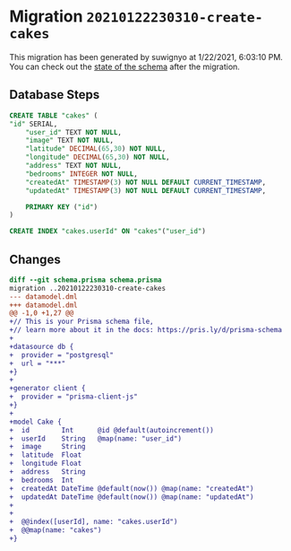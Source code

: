 # Migration `20210122230310-create-cakes`

This migration has been generated by suwignyo at 1/22/2021, 6:03:10 PM.
You can check out the [state of the schema](./schema.prisma) after the migration.

## Database Steps

```sql
CREATE TABLE "cakes" (
"id" SERIAL,
    "user_id" TEXT NOT NULL,
    "image" TEXT NOT NULL,
    "latitude" DECIMAL(65,30) NOT NULL,
    "longitude" DECIMAL(65,30) NOT NULL,
    "address" TEXT NOT NULL,
    "bedrooms" INTEGER NOT NULL,
    "createdAt" TIMESTAMP(3) NOT NULL DEFAULT CURRENT_TIMESTAMP,
    "updatedAt" TIMESTAMP(3) NOT NULL DEFAULT CURRENT_TIMESTAMP,

    PRIMARY KEY ("id")
)

CREATE INDEX "cakes.userId" ON "cakes"("user_id")
```

## Changes

```diff
diff --git schema.prisma schema.prisma
migration ..20210122230310-create-cakes
--- datamodel.dml
+++ datamodel.dml
@@ -1,0 +1,27 @@
+// This is your Prisma schema file,
+// learn more about it in the docs: https://pris.ly/d/prisma-schema
+
+datasource db {
+  provider = "postgresql"
+  url = "***"
+}
+
+generator client {
+  provider = "prisma-client-js"
+}
+
+model Cake {
+  id        Int      @id @default(autoincrement())
+  userId    String   @map(name: "user_id")
+  image     String
+  latitude  Float
+  longitude Float
+  address   String
+  bedrooms  Int
+  createdAt DateTime @default(now()) @map(name: "createdAt")
+  updatedAt DateTime @default(now()) @map(name: "updatedAt")
+
+
+  @@index([userId], name: "cakes.userId")
+  @@map(name: "cakes")
+}
```


